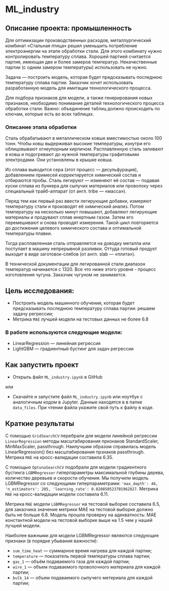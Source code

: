 # ML_industry

## Описание проекта: промышленность

Для оптимизации производственных расходов, металлургический комбинат «Стальная птица» решил уменьшить потребление электроэнергии на этапе обработки стали. Для этого комбинату нужно контролировать температуру сплава.
Хорошей партией считается партия, имеющая две и более замеров температур. Некачественные партии (с одним замером температуры) использовать не нужно.

Задача — построить модель, которая будет предсказывать последнюю температуру сплава партии. Заказчик хочет использовать разработанную модель для имитации технологического процесса.

Для подбора признаков для модели, а также генерирования новых признаков, необходимо понимание деталей технологического процесса обработки стали. Важно: объединение таблиц должно происходить по ключам, которые есть во всех таблицах.

### Описание этапа обработки

Сталь обрабатывают в металлическом ковше вместимостью около 100 тонн. Чтобы ковш выдерживал высокие температуры, изнутри его облицовывают огнеупорным кирпичом. Расплавленную сталь заливают в ковш и подогревают до нужной температуры графитовыми электродами. Они установлены в крышке ковша.

Из сплава выводится сера (этот процесс — десульфурация), добавлением примесей корректируется химический состав и отбираются пробы. Сталь легируют — изменяют её состав — подавая куски сплава из бункера для сыпучих материалов или проволоку через специальный трайб-аппарат (от англ. tribe — «масса»).

Перед тем как первый раз ввести легирующие добавки, измеряют температуру стали и производят её химический анализ. Потом температуру на несколько минут повышают, добавляют легирующие материалы и продувают сплав инертным газом. Затем его перемешивают и снова проводят измерения. Такой цикл повторяется до достижения целевого химического состава и оптимальной температуры плавки.

Тогда расплавленная сталь отправляется на доводку металла или поступает в машину непрерывной разливки. Оттуда готовый продукт выходит в виде заготовок-слябов (от англ. slab — «плита»).

В технической документации для легированной стали диапазон температур начинается с 1320. Все что ниже этого уровня - процесс изготовления чугуна. Заказчик чугуном не занимается.

## Цель исследования:

- Построить модель машинного обучения, которая будет предсказывать последнюю температуру сплава партии: решаем задачу регрессии;
- Метрика `МАЕ` лучшей модели на тестовых данных не более 6.8

### В работе используются следующие модели:

- LinearRegression — линейная регрессия
- LightGBM — градиентный бустинг для задач регрессии


## Как запустить проект

- Открыть файл `ML_industry.ipynb` в GitHub
  
или
- Скачайте и запустите файл `ML_industry.ipynb` или ноутбук с аналогичным кодом в Jupyter. Данные находятся в в папке `data_files`. При чтении файла укажите свой путь к файлу в коде. 


## Краткие результаты

С помощью `GridSearchCV` перебрали для модели линейной регрессии `LinearRegression` методы масштабирования признаков StandardScaler, MinMaxScaler, passthrough. Наилучшим образом справилась модель LinearRegression() без масштабирования прзнаков passthrough. Метрика `MAE` на кросс-валидации составила 6.35.

С помощью `OptunaSearchCV` подобрали для модели градиентного бустинга `LGBMRegressor` гиперпараметры максимальной глубины дерева, количество деревьев и скорости обучения. Мы получили модель LGBMRegressor со следующими гиперпараметрами: `'max_depth': 46, 'n_estimators': 205, 'learning_rate': 0.020850523701962827`. Метрика `MAE` на кросс-валидации модели составила 6.11.

Метрика `MAE` модели `LGBMRegressor` на тестовой выборке составила 6.5, для заказчика значение метрики MAE на тестовой выборке должно быть не больше 6.8. Модель прошла проверку на адекватность: MAE константной модели на тестовой выборке выше на 1.5 чем у нашей лучшей модели.

Наиболее важными для модели LGBMRegressor являются следующие признаки (в порядке убывания важности):

- `sum_time_heat` — суммарное время нагрева для каждой партии;
- `temperature` — показатель первой температуры сплава партии;
- `gas_1` — объём подаваемого газа для каждой партии;
- `wire_1` — объем подаваемого проволочного материала для каждой партии;
- `bulk_14` — объем подаваемого сыпучего метериала для каждой партии;
